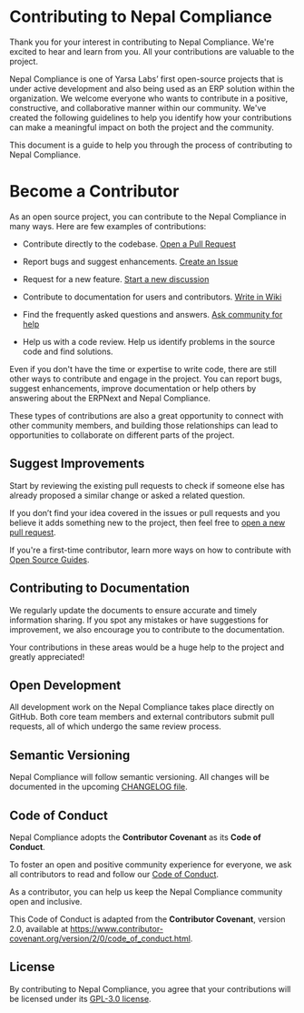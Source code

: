 # Contributing to Nepal Compliance
Thank you for your interest in contributing to Nepal Compliance. We're excited to hear and learn from you. All your contributions are valuable to the project.

Nepal Compliance is one of Yarsa Labs’ first open-source projects that is under active development and also being used as an ERP solution within the organization.
We welcome everyone who wants to contribute in a positive, constructive, and collaborative manner within our community. We've created the following guidelines to help you identify how your contributions can make a meaningful impact on both the project and the community.

This document is a guide to help you through the process of contributing to Nepal Compliance.

# Become a Contributor
As an open source project, you can contribute to the Nepal Compliance in many ways. Here are few examples of contributions:

* Contribute directly to the codebase. [Open a Pull Request](https://github.com/yarsa/nepal-compliance/pulls)

* Report bugs and suggest enhancements. [Create an Issue](https://github.com/yarsa/nepal-compliance/issues)

* Request for a new feature. [Start a new discussion](https://github.com/yarsa/nepal-compliance/discussions/new?category=feature-request)

* Contribute to documentation for users and contributors. [Write in Wiki](https://github.com/yarsa/nepal-compliance/wiki)

* Find the frequently asked questions and answers. [Ask community for help](https://github.com/yarsa/nepal-compliance/discussions/new?category=questions-answers)

* Help us with a code review. Help us identify problems in the source code and find solutions.

Even if you don't have the time or expertise to write code, there are still other ways to contribute and engage in the project. You can report bugs, suggest enhancements, improve documentation or help others by answering about the ERPNext and Nepal Compliance.

These types of contributions are also a great opportunity to connect with other community members, and building those relationships can lead to opportunities to collaborate on different parts of the project.

## Suggest Improvements

Start by reviewing the existing pull requests to check if someone else has already proposed a similar change or asked a related question.

If you don’t find your idea covered in the issues or pull requests and you believe it adds something new to the project, then feel free to [open a new pull request](https://github.com/yarsa/nepal-compliance/pulls).

If you're a first-time contributor, learn more ways on how to contribute with [Open Source Guides](https://opensource.guide/how-to-contribute/).

## Contributing to Documentation

We regularly update the documents to ensure accurate and timely information sharing. If you spot any mistakes or have suggestions for improvement, we also encourage you to contribute to the documentation.

Your contributions in these areas would be a huge help to the project and greatly appreciated!

## Open Development

All development work on the Nepal Compliance takes place directly on GitHub. Both core team members and external contributors submit pull requests, all of which undergo the same review process.

## Semantic Versioning

Nepal Compliance will follow semantic versioning. All changes will be documented in the upcoming [CHANGELOG file](https://github.com/yarsa/nepal-compliance/blob/master/CHANGELOG.md).

## Code of Conduct

Nepal Compliance adopts the **Contributor Covenant** as its **Code of Conduct**.

To foster an open and positive community experience for everyone, we ask all contributors to read and follow our [Code of Conduct](https://github.com/yarsa/nepal-compliance/blob/master/CODE_OF_CONDUCT.md).

As a contributor, you can help us keep the Nepal Compliance community open and inclusive.

This Code of Conduct is adapted from the **Contributor Covenant**, version 2.0, available at https://www.contributor-covenant.org/version/2/0/code_of_conduct.html.

## License

By contributing to Nepal Compliance, you agree that your contributions will be licensed under its [GPL-3.0 license](https://github.com/yarsa/nepal-compliance/blob/master/LICENSE).
